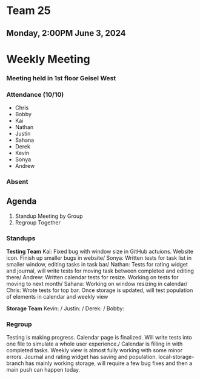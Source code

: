 # Team 25
## Monday, 2:00PM June 3, 2024

# Weekly Meeting
### Meeting held in 1st floor Geisel West

### Attendance (10/10)
- Chris
- Bobby
- Kai
- Nathan
- Justin
- Sahana
- Derek
- Kevin
- Sonya
- Andrew
  
### Absent

## Agenda
1. Standup Meeting by Group
2. Regroup Together


### Standups
**Testing Team**
Kai: Fixed bug with window size in GitHub actuions. Website icon. Finish up smaller bugs in website/
Sonya: Written tests for task list in smaller window, editing tasks in task bar/
Nathan: Tests for rating widget and journal, will write tests for moving task between completed and editing there/
Andrew: Written calendar tests for resize. Working on tests for moving to next month/
Sahana: Working on window resizing in calendar/
Chris: Wrote tests for top bar. Once storage is updated, will test population of elements in calendar and weekly view

**Storage Team**
Kevin: /
Justin: /
Derek: /
Bobby: 

### Regroup
Testing is making progress. Calendar page is finalized. Will write tests into one file to simulate a whole user experience./
Calendar is filling in with completed tasks. Weekly view is almost fully working with some minor errors. 
Journal and rating widget has saving and population. local-storage-branch has mainly working storage, will require a few bug fixes and then a main push can happen today.

